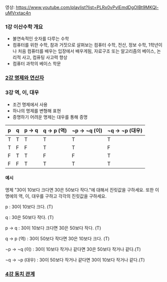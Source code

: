 영상: https://www.youtube.com/playlist?list=PLRx0vPvlEmdDgOIBt9MKQl-uMVrxtac4n

### 1강 이산수학 개요
- 불연속적인 숫자를 다루는 수학
- 컴퓨터를 위한 수학, 참과 거짓으로 살펴보는 컴퓨터 수학, 전산, 정보 수학, 1학년이나 처음 컴퓨터를 배우는 입장에서 배우게됨, 자료구조 또는  알고리즘의 베이스, 논리적 사고, 컴퓨팅 사고력 향상
- 컴퓨터 과학의 베이스 학문



### [2강 명제와 연산자](/이산-수학/이산수학-기초/명제와-연산자.md)



### 3강 역, 이, 대우

- 조건 명제에서 사용
- 하나의 명제를 변형해 표현
- 증명하기 어려운 명제는 대우를 통해 증명

| p    | q    | p → q | q → p (역) | ¬p → ¬q (이) | ¬q → ¬p (대우) |
| ---- | ---- | ----- | ---------- | ------------ | -------------- |
| T    | T    | T     | T          | T            | T              |
| T    | F    | F     | T          | T            | F              |
| F    | T    | T     | F          | F            | T              |
| F    | F    | T     | T          | T            | T              |

#### 예시

명제 "30이 10보다 크다면 30은 50보다 작다."에 대해서 진릿값을 구하세요. 또한 이 명에의 역, 이, 대우를 구하고 각각의 진릿값을 구하세요.

p : 30이 10보다 크다. (T)

q : 30은 50보다 작다. (T)

p → q : 30이 10보다 크다면 30은 50보다 작다. (T)

q → p (역) : 30이 50보다 작다면 30은 10보다 크다. (T)

¬p → ¬q (이) : 30이 10보다 작거나 같다면 30은 50보다 작거나 같다.(T)

¬q → ¬p (대우) : 30이 50보다 작거나 같다면 30이 10보다 작거나 같다.(T)



### [4강 동치 관계](/이산-수학/이산수학-기초/동치-관계.md)